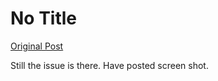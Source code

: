 # No Title

[Original Post](https://discourse.onlinedegree.iitm.ac.in/t/165959/41)

<p>Still the issue is there. Have posted screen shot.</p>